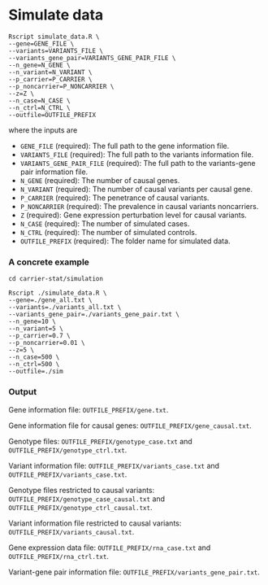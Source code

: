# Simulate data

```
Rscript simulate_data.R \
--gene=GENE_FILE \
--variants=VARIANTS_FILE \
--variants_gene_pair=VARIANTS_GENE_PAIR_FILE \
--n_gene=N_GENE \
--n_variant=N_VARIANT \
--p_carrier=P_CARRIER \
--p_noncarrier=P_NONCARRIER \
--z=Z \
--n_case=N_CASE \
--n_ctrl=N_CTRL \
--outfile=OUTFILE_PREFIX

```
where the inputs are

* `GENE_FILE` (required): The full path to the gene information file.
* `VARIANTS_FILE` (required): The full path to the variants information file.
* `VARIANTS_GENE_PAIR_FILE` (required): The full path to the variants-gene pair information file.
* `N_GENE` (required): The number of causal genes.
* `N_VARIANT` (required): The number of causal variants per causal gene.
* `P_CARRIER` (required): The penetrance of causal variants.
* `P_NONCARRIER` (required): The prevalence in causal variants noncarriers.
* `Z` (required): Gene expression perturbation level for causal variants.
* `N_CASE` (required): The number of simulated cases.
* `N_CTRL` (required): The number of simulated controls.
* `OUTFILE_PREFIX` (required): The folder name for simulated data. 

### A concrete example
```
cd carrier-stat/simulation

Rscript ./simulate_data.R \
--gene=./gene_all.txt \
--variants=./variants_all.txt \
--variants_gene_pair=./variants_gene_pair.txt \
--n_gene=10 \
--n_variant=5 \
--p_carrier=0.7 \
--p_noncarrier=0.01 \
--z=5 \
--n_case=500 \
--n_ctrl=500 \
--outfile=./sim
```

### Output
Gene information file: `OUTFILE_PREFIX/gene.txt`.

Gene information file for causal genes: `OUTFILE_PREFIX/gene_causal.txt`.

Genotype files: `OUTFILE_PREFIX/genotype_case.txt` and `OUTFILE_PREFIX/genotype_ctrl.txt`.

Variant information file: `OUTFILE_PREFIX/variants_case.txt` and `OUTFILE_PREFIX/variants_case.txt`.

Genotype files restricted to causal variants: `OUTFILE_PREFIX/genotype_case_causal.txt` and `OUTFILE_PREFIX/genotype_ctrl_causal.txt`.

Variant information file restricted to causal variants: `OUTFILE_PREFIX/variants_causal.txt`.

Gene expression data file: `OUTFILE_PREFIX/rna_case.txt` and `OUTFILE_PREFIX/rna_ctrl.txt`.

Variant-gene pair information file: `OUTFILE_PREFIX/variants_gene_pair.txt`.
